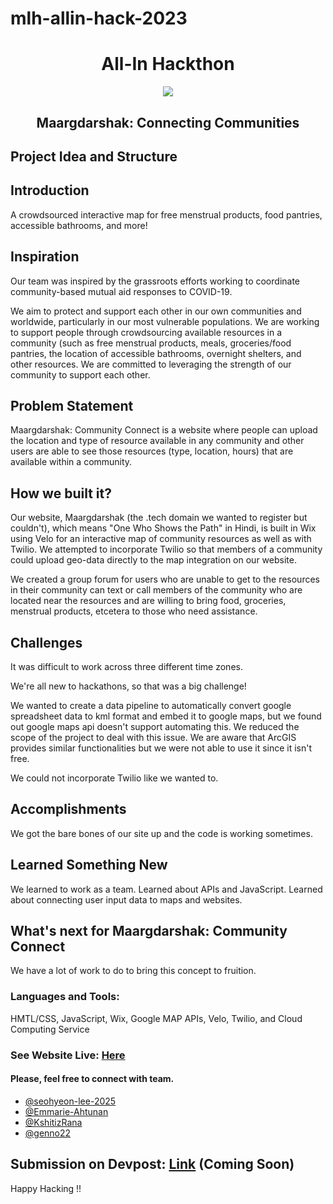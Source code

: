 # mlh-allin-hack-2023

<h1 align="center">All-In Hackthon</h1>

<center>
<img src="https://d112y698adiu2z.cloudfront.net/photos/production/challenge_photos/002/424/508/datas/full_width.png">
</center>

<h2 align="center">Maargdarshak: Connecting Communities</h2>

<h2>Project Idea and Structure</h2>

## Introduction
A crowdsourced interactive map for free menstrual products, food pantries, accessible bathrooms, and more!

## Inspiration 
Our team was inspired by the grassroots efforts working to coordinate community-based mutual aid responses to COVID-19. 

We aim to protect and support each other in our own communities and worldwide, particularly in our most vulnerable populations. We are working to support people through crowdsourcing available resources in a community (such as free menstrual products, meals, groceries/food pantries, the location of accessible bathrooms, overnight shelters, and other resources. We are committed to leveraging the strength of our community to support each other.

## Problem Statement 
Maargdarshak: Community Connect is a website where people can upload the location and type of resource available in any community and other users are able to see those resources (type, location, hours) that are available within a community. 

## How we built it?

Our website, Maargdarshak (the .tech domain we wanted to register but couldn't), which means "One Who Shows the Path" in Hindi, is built in Wix using Velo for an interactive map of community resources as well as with Twilio. We attempted to incorporate Twilio so that members of a community could upload geo-data directly to the map integration on our website. 

We created a group forum for users who are unable to get to the resources in their community can text or call members of the community who are located near the resources and are willing to bring food, groceries, menstrual products, etcetera to those who need assistance.

## Challenges

It was difficult to work across three different time zones.

We're all new to hackathons, so that was a big challenge! 

We wanted to create a data pipeline to automatically convert google spreadsheet data to kml format and embed it to google maps, but we found out google maps api doesn't support automating this. We reduced the scope of the project to deal with this issue. We are aware that ArcGIS provides similar functionalities but we were not able to use it since it isn't free. 

We could not incorporate Twilio like we wanted to.

## Accomplishments

We got the bare bones of our site up and the code is working sometimes. 

## Learned Something New
We learned to work as a team.
Learned about APIs and JavaScript.
Learned about connecting user input data to maps and websites.

## What's next for Maargdarshak: Community Connect

We have a lot of work to do to bring this concept to fruition.


<h3 align="left">Languages and Tools:</h3>
HMTL/CSS, JavaScript, Wix, Google MAP APIs, Velo, 
Twilio, and Cloud Computing Service


### See Website Live: [Here](https://emahtunan.wixsite.com/maargdarshak)


#### Please, feel free to connect with team.

- [@seohyeon-lee-2025](https://github.com/seohyeon-lee-2025)
- [@Emmarie-Ahtunan](https://github.com/Emmarie-Ahtunan)
- [@KshitizRana](https://github.com/KshitizRana)
- [@genno22](https://github.com/genno22)

## Submission on Devpost: [Link]() (Coming Soon)

Happy Hacking !!

